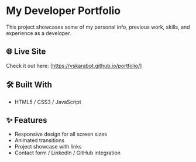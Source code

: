 # My Developer Portfolio

This project showcases some of my personal info, previous work, skills, and experience as a developer.

## 🌐 Live Site

Check it out here: [https://vskarabot.github.io/portfolio/]

## 🛠️ Built With

- HTML5 / CSS3 / JavaScript

## ✨ Features

- Responsive design for all screen sizes
- Animated transitions
- Project showcase with links
- Contact form / LinkedIn / GitHub integration
